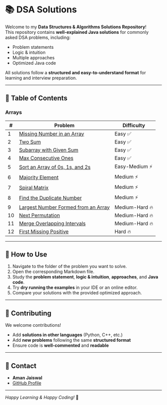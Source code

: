 # 📚 DSA Solutions

Welcome to my **Data Structures & Algorithms Solutions Repository**!  
This repository contains **well-explained Java solutions** for commonly asked DSA problems, including:

- Problem statements
- Logic & intuition
- Multiple approaches
- Optimized Java code

All solutions follow a **structured and easy-to-understand format** for learning and interview preparation.

---

## 🔹 Table of Contents

### Arrays

| #  | Problem | Difficulty |
|----|---------|------------|
| 1  | [Missing Number in an Array](questions/arrays/missing_number.md) | Easy ✅ |
| 2  | [Two Sum](questions/arrays/two_sum.md) | Easy ✅ |
| 3  | [Subarray with Given Sum](questions/arrays/subarray_sum.md) | Easy ✅ |
| 4  | [Max Consecutive Ones](questions/arrays/max_consecutive_ones.md) | Easy ✅ |
| 5  | [Sort an Array of 0s, 1s, and 2s](questions/arrays/sort012.md) | Easy-Medium ⚡ |
| 6  | [Majority Element](questions/arrays/majority_element.md) | Medium ⚡ |
| 7  | [Spiral Matrix](questions/arrays/spiral_matrix.md) | Medium ⚡ |
| 8  | [Find the Duplicate Number](questions/arrays/duplicate_number.md) | Medium ⚡ |
| 9  | [Largest Number Formed from an Array](questions/arrays/largest_number.md) | Medium-Hard 🔥 |
| 10 | [Next Permutation](questions/arrays/next_permutation.md) | Medium-Hard 🔥 |
| 11 | [Merge Overlapping Intervals](questions/arrays/merge_intervals.md) | Medium-Hard 🔥 |
| 12 | [First Missing Positive](questions/arrays/missing_positive.md) | Hard 🔥 |

---

## 🔹 How to Use
1. Navigate to the folder of the problem you want to solve.
2. Open the corresponding Markdown file.
3. Study the **problem statement**, **logic & intuition**, **approaches**, and **Java code**.
4. Try **dry running the examples** in your IDE or an online editor.
5. Compare your solutions with the provided optimized approach.

---

## 🔹 Contributing
We welcome contributions!

- Add **solutions in other languages** (Python, C++, etc.)
- Add **new problems** following the same **structured format**
- Ensure code is **well-commented** and **readable**

---

## 🔹 Contact
- **Aman Jaiswal**
- [GitHub Profile](https://github.com/amanjaiswal30)

---

*Happy Learning & Happy Coding!* 🚀
